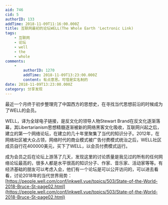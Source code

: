 ```yaml
---
aid: 746
cid: 5
authorID: 133
addTime: 2018-11-09T11:16:00.000Z
title: 互联网最初的论坛WELL(The Whole Earth 'Lectronic Link)
tags:
    - 互联网
    - 论坛
    - well
    - the
    - whole
comments:
    -
        authorID: 1270
        addTime: 2018-11-09T13:23:00.000Z
        content: 有点意思。可惜是实名制的
date: 2018-11-09T13:23:00.000Z
category: 分享发现
---
```


最近一个月终于初步整理完了中国西方的思想史，在寻找当代思想前沿的时候成为了WELL的会员。

WELL，译为全球电子链接，是反文化的领导人物Stewart Brand在反文化逐渐落幕，其Libertarianism思想精髓逐渐被新的网络黑客文化吸收，互联网兴起之后，建立的第一个网络论坛，在建立的几十年里聚集了当代的知识分子。2012年，在网络社区被大众占领，网络时代的商业模式被广告付费模式统治之后，WELL社区成员自行花400000美元，买下了WELL，以会员付费模式运行。

成为会员之后在论坛上游荡了几天，发现这里的讨论质量是我见过的所有的任何网络论坛最高的，很多人都是水平很高的知识分子、作家、音乐家、活动家等等。有经济基础的朋友可以考虑入会，他们有一个论坛是可以公开访问的，可以进去看看，讨论2018年的当代世界局势：[https://people.well.com/conf/inkwell.vue/topics/503/State-of-the-World-2018-Bruce-St-page02.html](https://people.well.com/conf/inkwell.vue/topics/503/State-of-the-World-2018-Bruce-St-page02.html)
